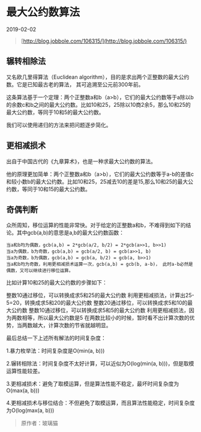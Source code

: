# 最大公约数算法

2019-02-02

> [http://blog.jobbole.com/106315/](http://blog.jobbole.com/106315/)

## 辗转相除法

又名欧几里得算法（Euclidean algorithm），目的是求出两个正整数的最大公约数。它是已知最古老的算法， 其可追溯至公元前300年前。

这条算法基于一个定理：两个正整数a和b（a&gt;b），它们的最大公约数等于a除以b的余数c和b之间的最大公约数。比如10和25，25除以10商2余5，那么10和25的最大公约数，等同于10和5的最大公约数。

我们可以使用递归的方法来把问题逐步简化。

## 更相减损术

出自于中国古代的《九章算术》，也是一种求最大公约数的算法。

他的原理更加简单：两个正整数a和b（a&gt;b），它们的最大公约数等于a-b的差值c和较小数b的最大公约数。比如10和25，25减去10的差是15,那么10和25的最大公约数，等同于10和15的最大公约数。

## 奇偶判断

众所周知，移位运算的性能非常快。对于给定的正整数a和b，不难得到如下的结论。其中gcb\(a,b\)的意思是a,b的最大公约数函数：

```text
当a和b均为偶数，gcb(a,b) = 2*gcb(a/2, b/2) = 2*gcb(a>>1, b>>1)
当a为偶数，b为奇数，gcb(a,b) = gcb(a/2, b) = gcb(a>>1, b)
当a为奇数，b为偶数，gcb(a,b) = gcb(a, b/2) = gcb(a, b>>1)
当a和b均为奇数，利用更相减损术运算一次，gcb(a,b) = gcb(b, a-b)， 此时a-b必然是偶数，又可以继续进行移位运算。
```

比如计算10和25的最大公约数的步骤如下：

整数10通过移位，可以转换成求5和25的最大公约数 利用更相减损法，计算出25-5=20，转换成求5和20的最大公约数 整数20通过移位，可以转换成求5和10的最大公约数 整数10通过移位，可以转换成求5和5的最大公约数 利用更相减损法，因为两数相等，所以最大公约数是5 在两数比较小的时候，暂时看不出计算次数的优势，当两数越大，计算次数的节省就越明显。

最后总结一下上述所有解法的时间复杂度：

1.暴力枚举法：时间复杂度是O\(min\(a, b\)\)\)

2.辗转相除法：时间复杂度不太好计算，可以近似为O\(log\(min\(a, b\)\)\)，但是取模运算性能较差。

3.更相减损术：避免了取模运算，但是算法性能不稳定，最坏时间复杂度为O\(max\(a, b\)\)\)

4.更相减损术与移位结合：不但避免了取模运算，而且算法性能稳定，时间复杂度为O\(log\(max\(a, b\)\)\)

> 原作者：玻璃猫

